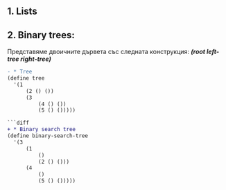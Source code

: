 ## 1. Lists
## 2. Binary trees:
Представяме двоичните дървета със следната конструкция:
_**(root left-tree right-tree)**_
```diff
- * Tree
(define tree
  '(1
      (2 () ())
      (3
          (4 () ())
          (5 () ()))))

```diff
+ * Binary search tree
(define binary-search-tree
  '(3
      (1
          ()
          (2 () ()))
      (4
          ()
          (5 () ()))))
